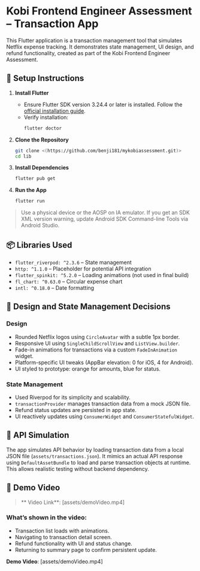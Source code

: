 # Kobi Frontend Engineer Assessment – Transaction App

This Flutter application is a transaction management tool that simulates Netflix expense tracking. It demonstrates state management, UI design, and refund functionality, created as part of the Kobi Frontend Engineer Assessment.

## 🚀 Setup Instructions

1. **Install Flutter**
    - Ensure Flutter SDK version 3.24.4 or later is installed. Follow the [official installation guide](https://docs.flutter.dev/get-started/install).
    - Verify installation:
      ```bash
      flutter doctor
      ```

2. **Clone the Repository**
   ```bash
   git clone <(https://github.com/benji181/mykobiassessment.git)>
   cd lib
   ```

3. **Install Dependencies**
   ```bash
   flutter pub get
   ```

4. **Run the App**
   ```bash
   flutter run
   ```

> Use a physical device or the AOSP on IA emulator. If you get an SDK XML version warning, update Android SDK Command-line Tools via Android Studio.

## 📦 Libraries Used

- `flutter_riverpod: ^2.3.6` – State management
- `http: ^1.1.0` – Placeholder for potential API integration
- `flutter_spinkit: ^5.2.0` – Loading animations (not used in final build)
- `fl_chart: ^0.63.0` – Circular expense chart
- `intl: ^0.18.0` – Date formatting

## 🎨 Design and State Management Decisions

### Design
- Rounded Netflix logos using `CircleAvatar` with a subtle 1px border.
- Responsive UI using `SingleChildScrollView` and `ListView.builder`.
- Fade-in animations for transactions via a custom `FadeInAnimation` widget.
- Platform-specific UI tweaks (AppBar elevation: 0 for iOS, 4 for Android).
- UI styled to prototype: orange for amounts, blue for status.

### State Management
- Used Riverpod for its simplicity and scalability.
- `transactionProvider` manages transaction data from a mock JSON file.
- Refund status updates are persisted in app state.
- UI reactively updates using `ConsumerWidget` and `ConsumerStatefulWidget`.

## 🔌 API Simulation

The app simulates API behavior by loading transaction data from a local JSON file (`assets/transactions.json`). It mimics an actual API response using `DefaultAssetBundle` to load and parse transaction objects at runtime. This allows realistic testing without backend dependency.

## 🎥 Demo Video

> ** Video Link**: [assets/demoVideo.mp4]

### What’s shown in the video:
- Transaction list loads with animations.
- Navigating to transaction detail screen.
- Refund functionality with UI and status change.
- Returning to summary page to confirm persistent update.


**Demo Video**: [assets/demoVideo.mp4]
